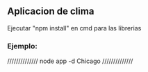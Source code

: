 ## Aplicacion de clima


Ejecutar "npm install" en cmd para las librerias

### Ejemplo:

//////////////
node app -d Chicago
//////////////